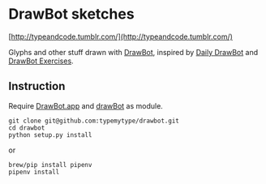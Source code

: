 # DrawBot sketches

[http://typeandcode.tumblr.com/](http://typeandcode.tumblr.com/)

Glyphs and other stuff drawn with [DrawBot](http://www.drawbot.com/), inspired by [Daily DrawBot](http://dailydrawbot.tumblr.com/) and [DrawBot Exercises](http://drawbot-exercises.tumblr.com/).

## Instruction

Require [DrawBot.app](http://www.drawbot.com/content/download.html) and [drawBot](https://github.com/typemytype/drawbot) as module.

```
git clone git@github.com:typemytype/drawbot.git
cd drawbot
python setup.py install
```

or

```
brew/pip install pipenv
pipenv install
```
